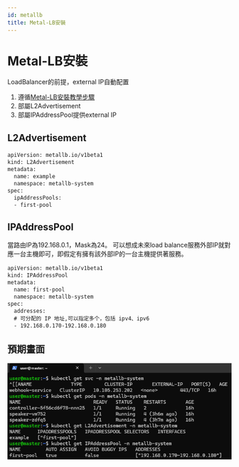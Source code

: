```yaml
---
id: metallb
title: Metal-LB安裝
---
```


# Metal-LB安裝
LoadBalancer的前提，external IP自動配置
1. 遵循[Metal-LB安裝教學步驟](https://metallb.universe.tf/installation/)
2. 部屬L2Advertisement
3. 部屬IPAddressPool提供external IP

## L2Advertisement
```
apiVersion: metallb.io/v1beta1
kind: L2Advertisement
metadata:
  name: example
  namespace: metallb-system
spec:
  ipAddressPools:
  - first-pool
```

## IPAddressPool
當路由IP為192.168.0.1，Mask為24。
可以想成未來load balance服務外部IP就對應一台主機即可，即假定有擁有該外部IP的一台主機提供著服務。
```
apiVersion: metallb.io/v1beta1
kind: IPAddressPool
metadata:
  name: first-pool
  namespace: metallb-system
spec:
  addresses:
  # 可分配的 IP 地址,可以指定多个，包括 ipv4、ipv6
  - 192.168.0.170-192.168.0.180
```

## 預期畫面
![metal安裝與IP配置](/img/metallb.png)